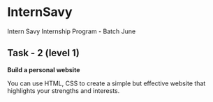 # InternSavy
Intern Savy Internship Program - Batch June

## Task - 2 (level 1)

**Build a personal website**

You can use HTML, CSS to create a
simple but effective website that
highlights your strengths and
interests.

